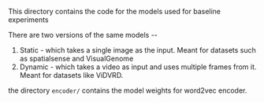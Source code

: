 This directory contains the code for the models used for baseline experiments

There are two versions of the same models -- 

1. Static - which takes a single image as the input. Meant for datasets such as spatialsense and VisualGenome
2. Dynamic - which takes a video as input and uses multiple frames from it. Meant for datasets like ViDVRD. 


the directory `encoder/` contains the model weights for word2vec encoder. 